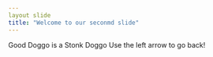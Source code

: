 ```yaml
---
layout slide
title: "Welcome to our seconmd slide"
---
```

Good Doggo is a Stonk Doggo
Use the left arrow to go back!
